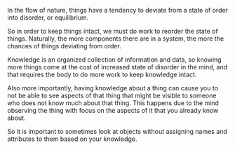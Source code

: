 In the flow of nature, things have a tendency to deviate from a state of order into disorder, or equilibrium.

So in order to keep things intact, we must do work to reorder the state of things. Naturally, the more components there are in a system, the more the chances of things deviating from order.

Knowledge is an organized collection of information and data, so knowing more things come at the cost of increased state of disorder in the mind, and that requires the body to do more work to keep knowledge intact.

Also more importantly, having knowledge about a thing can cause you to not be able to see aspects of that thing that might be visible to someone who does not know much about that thing. This happens due to the mind observing the thing with focus on the aspects of it that you already know about.

So it is important to sometimes look at objects without assigning names and attributes to them based on your knowledge.